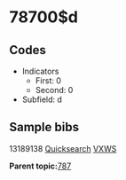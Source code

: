 # 78700$d

## Codes

-   Indicators
    -   First: 0
    -   Second: 0
-   Subfield: d

## Sample bibs

13189138 [Quicksearch](https://search.library.yale.edu/catalog/13189138) [VXWS](http://prodorbis.library.yale.edu:7014/vxws/GetHoldingsService?bibId=13189138)

**Parent topic:**[787](../../tags/787/787.md)

